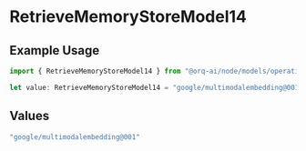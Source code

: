 # RetrieveMemoryStoreModel14

## Example Usage

```typescript
import { RetrieveMemoryStoreModel14 } from "@orq-ai/node/models/operations";

let value: RetrieveMemoryStoreModel14 = "google/multimodalembedding@001";
```

## Values

```typescript
"google/multimodalembedding@001"
```
